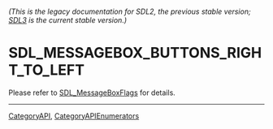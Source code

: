 ###### (This is the legacy documentation for SDL2, the previous stable version; [SDL3](https://wiki.libsdl.org/SDL3/) is the current stable version.)
# SDL_MESSAGEBOX_BUTTONS_RIGHT_TO_LEFT

Please refer to [SDL_MessageBoxFlags](SDL_MessageBoxFlags) for details.

----
[CategoryAPI](CategoryAPI), [CategoryAPIEnumerators](CategoryAPIEnumerators)

